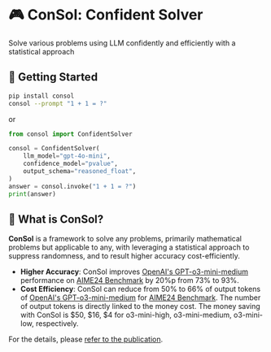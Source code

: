 # 🎮 ConSol: Confident Solver

Solve various problems using LLM confidently and efficiently with a statistical approach

## 🤗 Getting Started

```bash
pip install consol
consol --prompt "1 + 1 = ?"
```

or

```python
from consol import ConfidentSolver

consol = ConfidentSolver(
    llm_model="gpt-4o-mini",
    confidence_model="pvalue",
    output_schema="reasoned_float",
)
answer = consol.invoke("1 + 1 = ?")
print(answer)
```

## 🤔 What is ConSol?

**ConSol** is a framework to solve any problems, primarily mathematical problems but applicable to any, with leveraging a statistical approach to suppress randomness, and to result higher accuracy cost-efficiently.

* **Higher Accuracy**: ConSol improves [OpenAI's GPT-o3-mini-medium](.) performance on [AIME24 Benchmark](.) by 20%p from 73% to 93%.
* **Cost Efficiency**: ConSol can reduce from 50% to 66% of output tokens of [OpenAI's GPT-o3-mini-medium](.) for [AIME24 Benchmark](.). The number of output tokens is directly linked to the money cost. The money saving with ConSol is $50, $16, $4 for o3-mini-high, o3-mini-medium, o3-mini-low, respectively.

For the details, please [refer to the publication](.).

